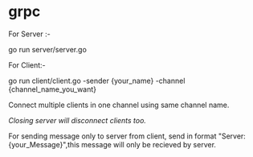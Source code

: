 # grpc

For Server :-

go run server/server.go


For Client:-

go run client/client.go -sender {your_name} -channel {channel_name_you_want}


Connect multiple clients in one channel using same channel name.

*Closing server will disconnect clients too.*

For sending message only to server from client, send in format "Server: {your_Message}",this message will only be recieved by server.
